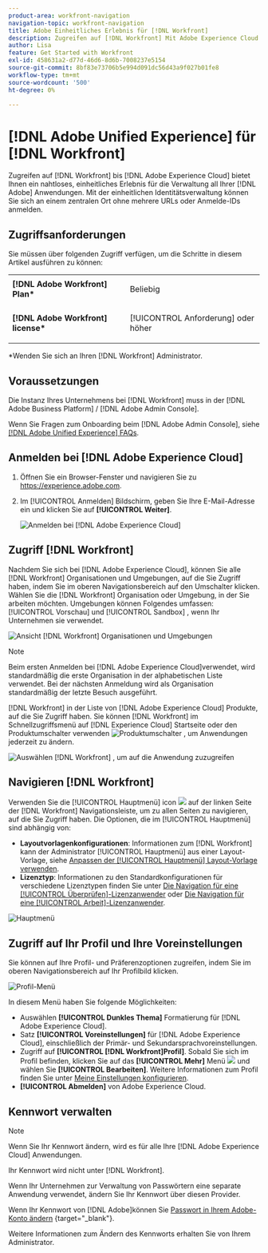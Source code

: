 ```yaml
---
product-area: workfront-navigation
navigation-topic: workfront-navigation
title: Adobe Einheitliches Erlebnis für [!DNL Workfront]
description: Zugreifen auf [!DNL Workfront] Mit Adobe Experience Cloud erhalten Sie ein nahtloses, einheitliches Erlebnis für die Verwaltung aller Adobe Apps.
author: Lisa
feature: Get Started with Workfront
exl-id: 458631a2-d77d-46d6-8d6b-7008237e5154
source-git-commit: 8bf83e73706b5e994d091dc56d43a9f027b01fe8
workflow-type: tm+mt
source-wordcount: '500'
ht-degree: 0%

---
```


# [!DNL Adobe Unified Experience] für [!DNL Workfront]

Zugreifen auf [!DNL Workfront] bis [!DNL Adobe Experience Cloud] bietet Ihnen ein nahtloses, einheitliches Erlebnis für die Verwaltung all Ihrer [!DNL Adobe] Anwendungen. Mit der einheitlichen Identitätsverwaltung können Sie sich an einem zentralen Ort ohne mehrere URLs oder Anmelde-IDs anmelden.

## Zugriffsanforderungen

Sie müssen über folgenden Zugriff verfügen, um die Schritte in diesem Artikel ausführen zu können:

<table style="table-layout:auto"> 
 <col> 
 <col> 
 <tbody> 
  <tr> 
   <td role="rowheader"><strong>[!DNL Adobe Workfront] Plan*</strong></td> 
   <td> <p>Beliebig</p> </td> 
  </tr> 
  <tr> 
   <td role="rowheader"><strong>[!DNL Adobe Workfront] license*</strong></td> 
   <td> <p>[!UICONTROL Anforderung] oder höher</p> </td> 
  </tr> 
 </tbody> 
</table>

&#42;Wenden Sie sich an Ihren [!DNL Workfront] Administrator.

## Voraussetzungen

Die Instanz Ihres Unternehmens bei [!DNL Workfront] muss in der [!DNL Adobe Business Platform] / [!DNL Adobe Admin Console].

Wenn Sie Fragen zum Onboarding beim [!DNL Adobe Admin Console], siehe [[!DNL Adobe Unified Experience] FAQs](/help/quicksilver/workfront-basics/navigate-workfront/workfront-navigation/unified-experience-faq.md/).

## Anmelden bei [!DNL Adobe Experience Cloud]

1. Öffnen Sie ein Browser-Fenster und navigieren Sie zu <https://experience.adobe.com>.
1. Im [!UICONTROL Anmelden] Bildschirm, geben Sie Ihre E-Mail-Adresse ein und klicken Sie auf **[!UICONTROL Weiter]**.

   ![Anmelden bei [!DNL Adobe Experience Cloud]](assets/aec-login-page.png)

## Zugriff [!DNL Workfront]

Nachdem Sie sich bei [!DNL Adobe Experience Cloud], können Sie alle [!DNL Workfront] Organisationen und Umgebungen, auf die Sie Zugriff haben, indem Sie im oberen Navigationsbereich auf den Umschalter klicken. Wählen Sie die [!DNL Workfront] Organisation oder Umgebung, in der Sie arbeiten möchten. Umgebungen können Folgendes umfassen: [!UICONTROL Vorschau] und [!UICONTROL Sandbox] , wenn Ihr Unternehmen sie verwendet.

![Ansicht [!DNL Workfront] Organisationen und Umgebungen](assets/aec-view-all-orgs.png)

>[!NOTE]
>
>Beim ersten Anmelden bei [!DNL Adobe Experience Cloud]verwendet, wird standardmäßig die erste Organisation in der alphabetischen Liste verwendet. Bei der nächsten Anmeldung wird als Organisation standardmäßig der letzte Besuch ausgeführt.

[!DNL Workfront] in der Liste von [!DNL Adobe Experience Cloud] Produkte, auf die Sie Zugriff haben. Sie können [!DNL Workfront] im Schnellzugriffsmenü auf [!DNL Experience Cloud] Startseite oder den Produktumschalter verwenden ![Produktumschalter](assets/main-menu-icon.png) , um Anwendungen jederzeit zu ändern.

![Auswählen [!DNL Workfront] , um auf die Anwendung zuzugreifen](assets/aec-product-switcher.png)

## Navigieren [!DNL Workfront]

Verwenden Sie die [!UICONTROL Hauptmenü] icon ![](assets/main-menu-icon-left-nav.png) auf der linken Seite der [!DNL Workfront] Navigationsleiste, um zu allen Seiten zu navigieren, auf die Sie Zugriff haben. Die Optionen, die im [!UICONTROL Hauptmenü] sind abhängig von:

* **Layoutvorlagenkonfigurationen**: Informationen zum [!DNL Workfront] kann der Administrator [!UICONTROL Hauptmenü] aus einer Layout-Vorlage, siehe [Anpassen der [!UICONTROL Hauptmenü] Layout-Vorlage verwenden](/help/quicksilver/administration-and-setup/customize-workfront/use-layout-templates/customize-main-menu.md).
* **Lizenztyp**: Informationen zu den Standardkonfigurationen für verschiedene Lizenztypen finden Sie unter [Die Navigation für eine [!UICONTROL Überprüfen]-Lizenzanwender](/help/quicksilver/workfront-basics/navigate-workfront/workfront-navigation/reviewer-global-navigation-bar.md) oder [Die Navigation für eine [!UICONTROL Arbeit]-Lizenzanwender](/help/quicksilver/workfront-basics/navigate-workfront/workfront-navigation/worker-global-navigation-bar.md).

![Hauptmenü](assets/main-menu-options-left-nav.png)

## Zugriff auf Ihr Profil und Ihre Voreinstellungen

Sie können auf Ihre Profil- und Präferenzoptionen zugreifen, indem Sie im oberen Navigationsbereich auf Ihr Profilbild klicken.

![Profil-Menü](assets/aec-profile-picture-menu.png)

In diesem Menü haben Sie folgende Möglichkeiten:

* Auswählen **[!UICONTROL Dunkles Thema]** Formatierung für [!DNL Adobe Experience Cloud].
* Satz **[!UICONTROL Voreinstellungen]** für [!DNL Adobe Experience Cloud], einschließlich der Primär- und Sekundarsprachvoreinstellungen.
* Zugriff auf **[!UICONTROL [!DNL Workfront]Profil]**. Sobald Sie sich im Profil befinden, klicken Sie auf das **[!UICONTROL Mehr]** Menü ![](assets/more-icon.png) und wählen Sie **[!UICONTROL Bearbeiten]**. Weitere Informationen zum Profil finden Sie unter [Meine Einstellungen konfigurieren](/help/quicksilver/workfront-basics/manage-your-account-and-profile/configuring-your-user-profile/configure-my-settings.md).
* **[!UICONTROL Abmelden]** von Adobe Experience Cloud.

## Kennwort verwalten

>[!NOTE]
>
>Wenn Sie Ihr Kennwort ändern, wird es für alle Ihre [!DNL Adobe Experience Cloud] Anwendungen.

Ihr Kennwort wird nicht unter [!DNL Workfront].

Wenn Ihr Unternehmen zur Verwaltung von Passwörtern eine separate Anwendung verwendet, ändern Sie Ihr Kennwort über diesen Provider.

Wenn Ihr Kennwort von [!DNL Adobe]können Sie [Passwort in Ihrem Adobe-Konto ändern](https://helpx.adobe.com/manage-account/using/change-or-reset-password.html) {target="_blank"}.

Weitere Informationen zum Ändern des Kennworts erhalten Sie von Ihrem Administrator.
